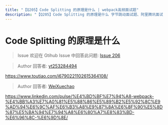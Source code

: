 ```yaml
---
title: "【Q205】Code Splitting 的原理是什么 | webpack高频面试题"
description: "【Q205】Code Splitting 的原理是什么 字节跳动面试题、阿里腾讯面试题、美团小米面试题。"
---
```


# Code Splitting 的原理是什么

> Issue
> 欢迎在 Gtihub Issue 中回答此问题: [Issue 206](https://github.com/shfshanyue/Daily-Question/issues/206)

> Author
> 回答者: [yt253284494](https://github.com/yt253284494)

https://www.toutiao.com/i6790221102615364108/

> Author
> 回答者: [WeiXuechao](https://github.com/WeiXuechao)

https://www.linkedin.com/pulse/%E4%BD%BF%E7%94%A8-webpack-%E4%BB%A3%E7%A0%81%E5%88%86%E5%89%B2%E5%92%8C%E9%AD%94%E6%9C%AF%E6%B3%A8%E9%87%8A%E6%8F%90%E5%8D%87%E5%BA%94%E7%94%A8%E6%80%A7%E8%83%BD-%E6%96%8C-%E6%9D%8E/
